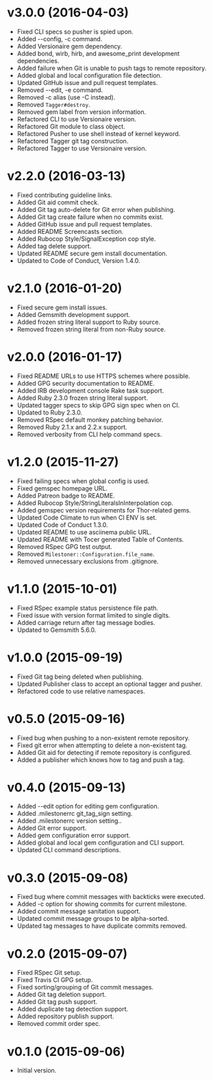 # v3.0.0 (2016-04-03)

- Fixed CLI specs so pusher is spied upon.
- Added --config, -c command.
- Added Versionaire gem dependency.
- Added bond, wirb, hirb, and awesome_print development dependencies.
- Added failure when Git is unable to push tags to remote repository.
- Added global and local configuration file detection.
- Updated GitHub issue and pull request templates.
- Removed --edit, -e command.
- Removed -c alias (use -C instead).
- Removed `Tagger#destroy`.
- Removed gem label from version information.
- Refactored CLI to use Versionaire version.
- Refactored Git module to class object.
- Refactored Pusher to use shell instead of kernel keyword.
- Refactored Tagger git tag construction.
- Refactored Tagger to use Versionaire version.

# v2.2.0 (2016-03-13)

- Fixed contributing guideline links.
- Added Git aid commit check.
- Added Git tag auto-delete for Git error when publishing.
- Added Git tag create failure when no commits exist.
- Added GitHub issue and pull request templates.
- Added README Screencasts section.
- Added Rubocop Style/SignalException cop style.
- Added tag delete support.
- Updated README secure gem install documentation.
- Updated to Code of Conduct, Version 1.4.0.

# v2.1.0 (2016-01-20)

- Fixed secure gem install issues.
- Added Gemsmith development support.
- Added frozen string literal support to Ruby source.
- Removed frozen string literal from non-Ruby source.

# v2.0.0 (2016-01-17)

- Fixed README URLs to use HTTPS schemes where possible.
- Added GPG security documentation to README.
- Added IRB development console Rake task support.
- Added Ruby 2.3.0 frozen string literal support.
- Updated tagger specs to skip GPG sign spec when on CI.
- Updated to Ruby 2.3.0.
- Removed RSpec default monkey patching behavior.
- Removed Ruby 2.1.x and 2.2.x support.
- Removed verbosity from CLI help command specs.

# v1.2.0 (2015-11-27)

- Fixed failing specs when global config is used.
- Fixed gemspec homepage URL.
- Added Patreon badge to README.
- Added Rubocop Style/StringLiteralsInInterpolation cop.
- Added gemspec version requirements for Thor-related gems.
- Updated Code Climate to run when CI ENV is set.
- Updated Code of Conduct 1.3.0.
- Updated README to use asciinema public URL.
- Updated README with Tocer generated Table of Contents.
- Removed RSpec GPG test output.
- Removed `Milestoner::Configuration.file_name`.
- Removed unnecessary exclusions from .gitignore.

# v1.1.0 (2015-10-01)

- Fixed RSpec example status persistence file path.
- Fixed issue with version format limited to single digits.
- Added carriage return after tag message bodies.
- Updated to Gemsmith 5.6.0.

# v1.0.0 (2015-09-19)

- Fixed Git tag being deleted when publishing.
- Updated Publisher class to accept an optional tagger and pusher.
- Refactored code to use relative namespaces.

# v0.5.0 (2015-09-16)

- Fixed bug when pushing to a non-existent remote repository.
- Fixed git error when attempting to delete a non-existent tag.
- Added Git aid for detecting if remote repository is configured.
- Added a publisher which knows how to tag and push a tag.

# v0.4.0 (2015-09-13)

- Added --edit option for editing gem configuration.
- Added .milestonerrc git_tag_sign setting.
- Added .milestonerrc version setting..
- Added Git error support.
- Added gem configuration error support.
- Added global and local gem configuration and CLI support.
- Updated CLI command descriptions.

# v0.3.0 (2015-09-08)

- Fixed bug where commit messages with backticks were executed.
- Added -c option for showing commits for current milestone.
- Added commit message sanitation support.
- Updated commit message groups to be alpha-sorted.
- Updated tag messages to have duplicate commits removed.

# v0.2.0 (2015-09-07)

- Fixed RSpec Git setup.
- Fixed Travis CI GPG setup.
- Fixed sorting/grouping of Git commit messages.
- Added Git tag deletion support.
- Added Git tag push support.
- Added duplicate tag detection support.
- Added repository publish support.
- Removed commit order spec.

# v0.1.0 (2015-09-06)

- Initial version.
